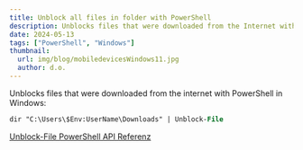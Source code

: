 ```yaml
---
title: Unblock all files in folder with PowerShell
description: Unblocks files that were downloaded from the Internet with PowerShell
date: 2024-05-13
tags: ["PowerShell", "Windows"]
thumbnail:
  url: img/blog/mobiledevicesWindows11.jpg
  author: d.o.
---
```


Unblocks files that were downloaded from the internet with PowerShell in Windows:

```ps
dir "C:\Users\$Env:UserName\Downloads" | Unblock-File
```

[Unblock-File PowerShell API Referenz](https://learn.microsoft.com/en-us/powershell/module/microsoft.powershell.utility/unblock-file?view=powershell-7.4&viewFallbackFrom=powershell-6)

